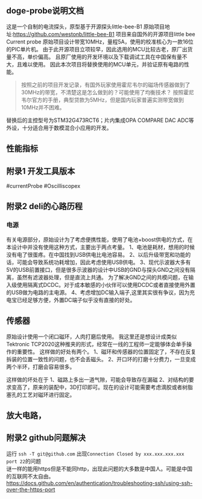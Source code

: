 ## doge-probe说明文档
这是一个自制的电流探头，原型基于开源探头little-bee-B1
原始项目地址:https://github.com/westonb/little-bee-B1
项目来自国外的开源项目little bee Current probe
原始项目设计带宽10MHz，量程5A，使用的校准核心为一款16位的PIC单片机。
由于此开源项目立项较早，因此选用的MCU比较古老，原厂出货量不高，单价偏高。
且原厂使用的开发环境以及下载调试工具在中国保有量不大，且难以使用。
因此本次项目将替换使用的MCU单元，并验证原有电路的性能。

> 按照之前的项目开发记录，有国外玩家使用霍尼韦尔的磁场传感器做到了30MHz的带宽，不清楚这是怎么做到的？可能使用了均衡技术？
> 按照霍尼韦尔官方的手册，典型贷款为5MHz，但是国内玩家普遍实测带宽做到10MHz并不困难。

替换后的主控型号为STM32G473RCT6；片内集成OPA COMPARE DAC ADC等外设，十分适合用于数模混合小应用的开发。

## 性能指标

## 附录1 开发工具版本
#currentProbe #Oscilliscopex


## 附录2 deli的心路历程

### 电源
有关电源部分，原始设计为了考虑便携性能，使用了电池+boost供电的方式，在本设计中并没有使用这种方式，主要出于两点考量。
1、电池是耗材，想用的时候没有电了很蛋疼。在中国找到USB供电比电池容易。
2、以后升级带宽和功能的话，可能会导致系统功耗增加，因此考虑使用USB供电。
3、现代示波器大多有5V的USB前置接口，但是很多示波器的设计中USB的GND与探头GND之间没有隔离，虽然有滤波器处理，但是直流上共通。
为了解决GND之间的共模问题，在输入级使用隔离式DCDC。对于成本敏感的小伙伴可以使用DCDC或者直接使用外置的USB做为电路的主电源。
4、考虑增加DC输入端子,这里其实很有争议，因为充电宝已经足够方便，外置DC端子似乎没有直接的好处。

## 传感器
原始设计使用一个闭口磁环，人肉打磨后使用。
我这里还是想设计成类似Tektronic TCP2020这种推夹的形式，经常在一线的工程师一定能够体会单手操作的重要性。
这样做的好处有两个。
1、磁环和传感器的位置固定了，不存在反复拆装的位置一致性的问题，也不会丢磁头。
2、开口环的打磨十分费力，一旦变成两个半环，打磨会容易很多。

这样做的坏处在于
1、磁路上多出一道气隙，可能会导致存在漏磁
2、对结构的要求变高了，原来的装配中，3D打印即可。现在的设计可能需要考虑滴胶或者树脂塞孔的工艺对磁环进行固定。

## 放大电路，
## 附录2 github问题解决
运行
`ssh -T git@github.com`
出现`Connection Closed by xxx.xxx.xxx.xxx port 22`的问题  
谜一样的能用https但是不能同http，出现此问题的大多数是中国人。可能是中国的互联网不太自由。  
https://docs.github.com/en/authentication/troubleshooting-ssh/using-ssh-over-the-https-port